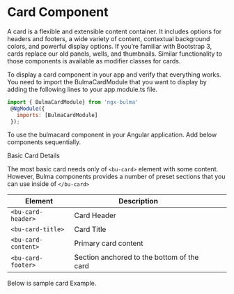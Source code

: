 # Card Component

A card is a flexible and extensible content container. It includes options for headers and footers, a wide variety of content, contextual background colors, and powerful display options. If you’re familiar with Bootstrap 3, cards replace our old panels, wells, and thumbnails. Similar functionality to those components is available as modifier classes for cards.

To display a card component in your app and verify that everything works.
You need to import the BulmaCardModule that you want to display by adding the following lines to your app.module.ts file.

```javascript
import { BulmaCardModule} from 'ngx-bulma'
 @NgModule({
   imports: [BulmaCardModule]
 });
```

To use the bulmacard component in your Angular application.
Add below components sequentially.



Basic Card Details

The most basic card needs only of `<bu-card>` element with some content. However, Bulma components provides a number of preset sections that you can use inside of `</bu-card>`

| Element             | Description                                |     |     |     |
| ------------------- | ------------------------------------------ | --- | --- | --- |
| `<bu-card-header>`  | Card Header                                |     |     |     |
| `<bu-card-title>`   | Card Title                                 |     |     |     |
| `<bu-card-content>` | Primary card content                       |     |     |     |
| `<bu-card-footer>`  | Section anchored to the bottom of the card |     |     |     |

Below is sample card Example.



